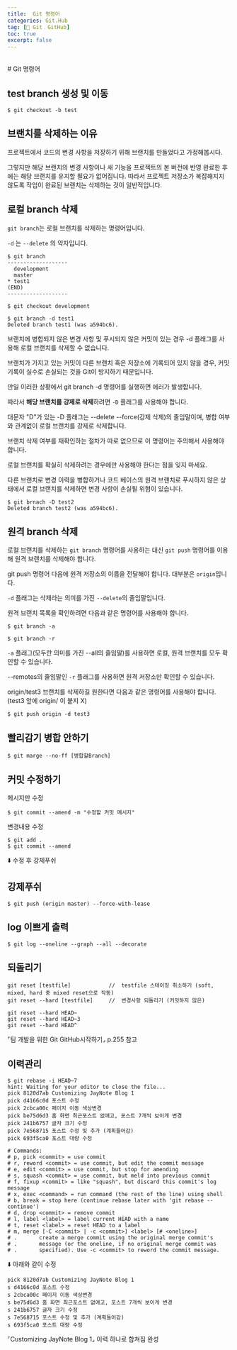 ```yaml
---
title:  Git 명령어
categories: Git.Hub
tag: [🐙 Git﹒GitHub]
toc: true
excerpt: false
---
```

<br>
# Git 명령어

## test branch 생성 및 이동
```
$ git checkout -b test
```

## 브랜치를 삭제하는 이유
프로젝트에서 코드의 변경 사항을 저장하기 위해 브랜치를 만들었다고 가정해봅시다.

그렇지만 해당 브랜치의 변경 사항이나 새 기능을 프로젝트의 본 버전에 반영 완료한 후에는 해당 브랜치를 유지할 필요가 없어집니다. 따라서 프로젝트 저장소가 복잡해지지 않도록 작업이 완료된 브랜치는 삭제하는 것이 일반적입니다.

## 로컬 branch 삭제
`git branch`는 로컬 브랜치를 삭제하는 명령어입니다.

`-d` 는 `--delete` 의 약자입니다.
```
$ git branch
-------------------
  development
  master
* test1
(END)
-------------------

$ git checkout development

$ git branch -d test1
Deleted branch test1 (was a594bc6).
```
브랜치에 병합되지 않은 변경 사항 및 푸시되지 않은 커밋이 있는 경우 -d 플래그를 사용해 로컬 브랜치를 삭제할 수 없습니다.

브랜치가 가지고 있는 커밋이 다른 브랜치 혹은 저장소에 기록되어 있지 않을 경우, 커밋 기록이 실수로 손실되는 것을 Git이 방지하기 때문입니다.

만일 이러한 상황에서 git branch -d 명령어를 실행하면 에러가 발생합니다.

따라서 **해당 브랜치를 강제로 삭제**하려면 `-D` 플래그를 사용해야 합니다.

대문자 "D"가 있는 -D 플래그는 --delete --force(강제 삭제)의 줄임말이며, 병합 여부와 관계없이 로컬 브랜치를 강제로 삭제합니다.

브랜치 삭제 여부를 재확인하는 절차가 따로 없으므로 이 명령어는 주의해서 사용해야 합니다.

로컬 브랜치를 확실히 삭제하려는 경우에만 사용해야 한다는 점을 잊지 마세요.

다른 브랜치로 변경 이력을 병합하거나 코드 베이스의 원격 브랜치로 푸시하지 않은 상태에서 로컬 브랜치를 삭제하면 변경 사항이 손실될 위험이 있습니다.

```
$ git brnach -D test2
Deleted branch test2 (was a594bc6).
```

## 원격 branch 삭제
로컬 브랜치를 삭제하는 `git branch` 명령어를 사용하는 대신 `git push` 명령어를 이용해 원격 브랜치를 삭제해야 합니다.

git push 명령어 다음에 원격 저장소의 이름을 전달해야 합니다. 대부분은 `origin`입니다.

`-d` 플래그는 삭제라는 의미를 가진 `--delete`의 줄임말입니다.

원격 브랜치 목록을 확인하려면 다음과 같은 명령어를 사용해야 합니다.


```
$ git branch -a

$ git branch -r
```
`-a` 플래그(모두란 의미를 가진 --all의 줄임말)를 사용하면 로컬, 원격 브랜치를 모두 확인할 수 있습니다.

--remotes의 줄임말인 `-r` 플래그를 사용하면 원격 저장소만 확인할 수 있습니다.

origin/test3 브랜치를 삭제하길 원한다면 다음과 같은 명령어를 사용해야 합니다. (test3 앞에 origin/ 이 붙지 X)
```
$ git push origin -d test3
```


## 빨리감기 병합 안하기
```
$ git marge --no-ff [병합할Branch]
```

## 커밋 수정하기
메시지만 수정
```
$ git commit --amend -m "수정할 커밋 메시지"
```

변경내용 수정

```
$ git add .
$ git commit --amend
```

⬇️ 수정 후 강제푸쉬

## 강제푸쉬
```
$ git push (origin master) --force-with-lease
```

## log 이쁘게 출력
```
$ git log --oneline --graph --all --decorate
```

## 되돌리기
```
git reset [testfile]            //  testfile 스테이징 취소하기 (soft, mixed, hard 중 mixed reset으로 작동)
git reset --hard [testfile]     //  변경사항 되돌리기 (커밋하지 않은)

git reset --hard HEAD~
git reset --hard HEAD~3
git reset --hard HEAD^
```
⌜팀 개발을 위한 Git GitHub시작하기⌟ p.255 참고

## 이력관리
```
$ git rebase -i HEAD~7
hint: Waiting for your editor to close the file... 
pick 8120d7ab Customizing JayNote Blog 1
pick d4166c0d 포스트 수정
pick 2cbca00c 페이지 이동 색상변경
pick be75d6d3 홈 화면 최근포스트 없애고, 포스트 7개씩 보이게 변경
pick 241b6757 글자 크기 수정
pick 7e568715 포스트 수정 및 추가 (계획들어감)
pick 693f5ca0 포스트 대량 수정

# Commands:
# p, pick <commit> = use commit
# r, reword <commit> = use commit, but edit the commit message
# e, edit <commit> = use commit, but stop for amending
# s, squash <commit> = use commit, but meld into previous commit
# f, fixup <commit> = like "squash", but discard this commit's log message
# x, exec <command> = run command (the rest of the line) using shell
# b, break = stop here (continue rebase later with 'git rebase --continue')
# d, drop <commit> = remove commit
# l, label <label> = label current HEAD with a name
# t, reset <label> = reset HEAD to a label
# m, merge [-C <commit> | -c <commit>] <label> [# <oneline>]
# .       create a merge commit using the original merge commit's
# .       message (or the oneline, if no original merge commit was
# .       specified). Use -c <commit> to reword the commit message.
```
⬇️ 아래와 같이 수정
```
pick 8120d7ab Customizing JayNote Blog 1
s d4166c0d 포스트 수정
s 2cbca00c 페이지 이동 색상변경
s be75d6d3 홈 화면 최근포스트 없애고, 포스트 7개씩 보이게 변경
s 241b6757 글자 크기 수정
s 7e568715 포스트 수정 및 추가 (계획들어감)
s 693f5ca0 포스트 대량 수정
```
⌜Customizing JayNote Blog 1⌟ 이력 하나로 합쳐짐 완성


<br><br>